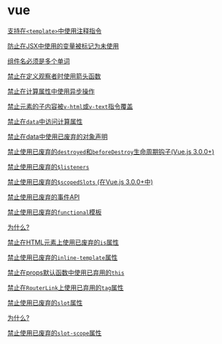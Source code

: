 # vue
<!-- 
该文件是代码自动生成,请勿修改
-->
[支持在`<template>`中使用注释指令](./comment-directive.md)

[防止在JSX中使用的变量被标记为未使用](./jsx-uses-vars.md)

[组件名必须是多个单词](./multi-word-component-names.md)

[禁止在定义观察者时使用箭头函数](./no-arrow-functions-in-watch.md)

[禁止在计算属性中使用异步操作](./no-async-in-computed-properties.md)

[禁止元素的子内容被`v-html`或`v-text`指令覆盖](./no-child-content.md)

[禁止在`data`中访问计算属性](./no-computed-properties-in-data.md)

[禁止在data中使用已废弃的对象声明](./no-deprecated-data-object-declaration.md)

[禁止使用已废弃的`destroyed`和`beforeDestroy`生命周期钩子(Vue.js 3.0.0+)](./no-deprecated-destroyed-lifecycle.md)

[禁止使用已废弃的`$listeners`](./no-deprecated-dollar-listeners-api.md)

[禁止使用已废弃的`$scopedSlots` (在Vue.js 3.0.0+中)](./no-deprecated-dollar-scopedslots-api.md)

[禁止使用已废弃的事件API](./no-deprecated-events-api.md)

[禁止使用已废弃的`functional`模板](./no-deprecated-filter.md)

[为什么?](./no-deprecated-functional-template.md)

[禁止在HTML元素上使用已废弃的`is`属性](./no-deprecated-html-element-is.md)

[禁止使用已废弃的`inline-template`属性](./no-deprecated-inline-template.md)

[禁止在props默认函数中使用已弃用的`this`](./no-deprecated-props-default-this.md)

[禁止在`RouterLink`上使用已弃用的`tag`属性](./no-deprecated-router-link-tag-prop.md)

[禁止使用已废弃的`slot`属性](./no-deprecated-scope-attribute.md)

[为什么?](./no-deprecated-slot-attribute.md)

[禁止使用已废弃的`slot-scope`属性](./no-deprecated-slot-scope-attribute.md)
